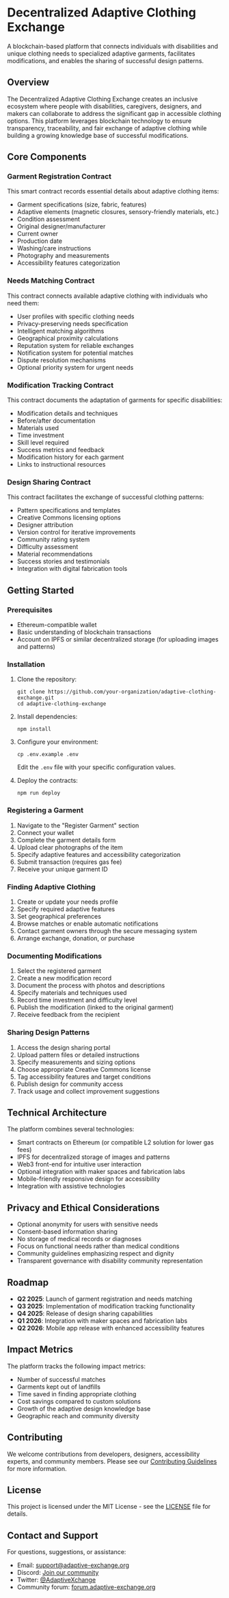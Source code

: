 # Decentralized Adaptive Clothing Exchange

A blockchain-based platform that connects individuals with disabilities and unique clothing needs to specialized adaptive garments, facilitates modifications, and enables the sharing of successful design patterns.

## Overview

The Decentralized Adaptive Clothing Exchange creates an inclusive ecosystem where people with disabilities, caregivers, designers, and makers can collaborate to address the significant gap in accessible clothing options. This platform leverages blockchain technology to ensure transparency, traceability, and fair exchange of adaptive clothing while building a growing knowledge base of successful modifications.

## Core Components

### Garment Registration Contract

This smart contract records essential details about adaptive clothing items:

- Garment specifications (size, fabric, features)
- Adaptive elements (magnetic closures, sensory-friendly materials, etc.)
- Condition assessment
- Original designer/manufacturer
- Current owner
- Production date
- Washing/care instructions
- Photography and measurements
- Accessibility features categorization

### Needs Matching Contract

This contract connects available adaptive clothing with individuals who need them:

- User profiles with specific clothing needs
- Privacy-preserving needs specification
- Intelligent matching algorithms
- Geographical proximity calculations
- Reputation system for reliable exchanges
- Notification system for potential matches
- Dispute resolution mechanisms
- Optional priority system for urgent needs

### Modification Tracking Contract

This contract documents the adaptation of garments for specific disabilities:

- Modification details and techniques
- Before/after documentation
- Materials used
- Time investment
- Skill level required
- Success metrics and feedback
- Modification history for each garment
- Links to instructional resources

### Design Sharing Contract

This contract facilitates the exchange of successful clothing patterns:

- Pattern specifications and templates
- Creative Commons licensing options
- Designer attribution
- Version control for iterative improvements
- Community rating system
- Difficulty assessment
- Material recommendations
- Success stories and testimonials
- Integration with digital fabrication tools

## Getting Started

### Prerequisites

- Ethereum-compatible wallet
- Basic understanding of blockchain transactions
- Account on IPFS or similar decentralized storage (for uploading images and patterns)

### Installation

1. Clone the repository:
   ```
   git clone https://github.com/your-organization/adaptive-clothing-exchange.git
   cd adaptive-clothing-exchange
   ```

2. Install dependencies:
   ```
   npm install
   ```

3. Configure your environment:
   ```
   cp .env.example .env
   ```
   Edit the `.env` file with your specific configuration values.

4. Deploy the contracts:
   ```
   npm run deploy
   ```

### Registering a Garment

1. Navigate to the "Register Garment" section
2. Connect your wallet
3. Complete the garment details form
4. Upload clear photographs of the item
5. Specify adaptive features and accessibility categorization
6. Submit transaction (requires gas fee)
7. Receive your unique garment ID

### Finding Adaptive Clothing

1. Create or update your needs profile
2. Specify required adaptive features
3. Set geographical preferences
4. Browse matches or enable automatic notifications
5. Contact garment owners through the secure messaging system
6. Arrange exchange, donation, or purchase

### Documenting Modifications

1. Select the registered garment
2. Create a new modification record
3. Document the process with photos and descriptions
4. Specify materials and techniques used
5. Record time investment and difficulty level
6. Publish the modification (linked to the original garment)
7. Receive feedback from the recipient

### Sharing Design Patterns

1. Access the design sharing portal
2. Upload pattern files or detailed instructions
3. Specify measurements and sizing options
4. Choose appropriate Creative Commons license
5. Tag accessibility features and target conditions
6. Publish design for community access
7. Track usage and collect improvement suggestions

## Technical Architecture

The platform combines several technologies:

- Smart contracts on Ethereum (or compatible L2 solution for lower gas fees)
- IPFS for decentralized storage of images and patterns
- Web3 front-end for intuitive user interaction
- Optional integration with maker spaces and fabrication labs
- Mobile-friendly responsive design for accessibility
- Integration with assistive technologies

## Privacy and Ethical Considerations

- Optional anonymity for users with sensitive needs
- Consent-based information sharing
- No storage of medical records or diagnoses
- Focus on functional needs rather than medical conditions
- Community guidelines emphasizing respect and dignity
- Transparent governance with disability community representation

## Roadmap

- **Q2 2025**: Launch of garment registration and needs matching
- **Q3 2025**: Implementation of modification tracking functionality
- **Q4 2025**: Release of design sharing capabilities
- **Q1 2026**: Integration with maker spaces and fabrication labs
- **Q2 2026**: Mobile app release with enhanced accessibility features

## Impact Metrics

The platform tracks the following impact metrics:

- Number of successful matches
- Garments kept out of landfills
- Time saved in finding appropriate clothing
- Cost savings compared to custom solutions
- Growth of the adaptive design knowledge base
- Geographic reach and community diversity

## Contributing

We welcome contributions from developers, designers, accessibility experts, and community members. Please see our [Contributing Guidelines](CONTRIBUTING.md) for more information.

## License

This project is licensed under the MIT License - see the [LICENSE](LICENSE) file for details.

## Contact and Support

For questions, suggestions, or assistance:
- Email: support@adaptive-exchange.org
- Discord: [Join our community](https://discord.gg/adaptive-exchange)
- Twitter: [@AdaptiveXchange](https://twitter.com/AdaptiveXchange)
- Community forum: [forum.adaptive-exchange.org](https://forum.adaptive-exchange.org)
